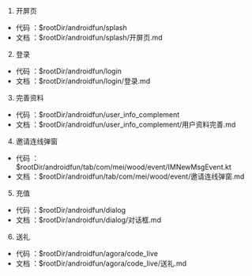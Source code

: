 1. 开屏页
* 代码 ：$rootDir/androidfun/splash
* 文档 ：$rootDir/androidfun/splash/开屏页.md

2. 登录
* 代码 ：$rootDir/androidfun/login
* 文档 ：$rootDir/androidfun/login/登录.md


3. 完善资料
* 代码 ：$rootDir/androidfun/user_info_complement
* 文档 ：$rootDir/androidfun/user_info_complement/用户资料完善.md


4. 邀请连线弹窗

* 代码 ：$rootDir/androidfun/tab/com/mei/wood/event/IMNewMsgEvent.kt
* 文档 ：$rootDir/androidfun/tab/com/mei/wood/event/邀请连线弹窗.md

5. 充值
* 代码 ：$rootDir/androidfun/dialog
* 文档 ：$rootDir/androidfun/dialog/对话框.md

6. 送礼
* 代码 ：$rootDir/androidfun/agora/code_live
* 文档 ：$rootDir/androidfun/agora/code_live/送礼.md
